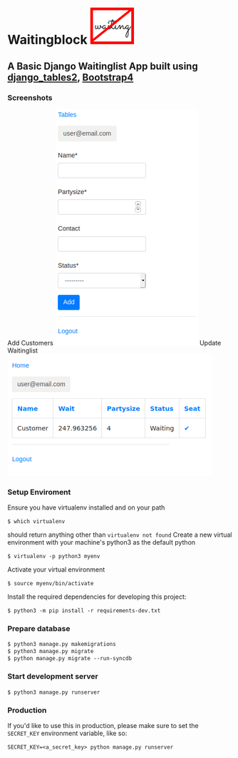 # Waitingblock          ![alt text](https://github.com/Waitingblock/Waitingblock/blob/master/waitingblock.svg)
## A Basic Django Waitinglist App built using [django_tables2](https://github.com/jieter/django-tables2), [Bootstrap4](https://getbootstrap.com/)

### Screenshots
Add Customers
![alt text](https://github.com/Waitingblock/Waitingblock/blob/master/screenshots/admin.PNG)
Update Waitinglist
![alt text](https://github.com/Waitingblock/Waitingblock/blob/master/screenshots/list.PNG)

### Setup Enviroment

Ensure you have virtualenv installed and on your path
```
$ which virtualenv
```
should return anything other than `virtualenv not found`
Create a new virtual environment with your machine's python3 as the default python
```
$ virtualenv -p python3 myenv
```
Activate your virtual environment
```
$ source myenv/bin/activate
```
Install the required dependencies for developing this project:
```
$ python3 -m pip install -r requirements-dev.txt
```
### Prepare database
```
$ python3 manage.py makemigrations
$ python3 manage.py migrate
$ python manage.py migrate --run-syncdb
```
### Start development server
```
$ python3 manage.py runserver
```
### Production
If you'd like to use this in production, please make sure to set the `SECRET_KEY` environment variable, like so:
```
SECRET_KEY=<a_secret_key> python manage.py runserver
```
